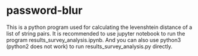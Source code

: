 # password-blur

This is a python program used for calculating the levenshtein distance of a list of string pairs. It is recommended to use jupyter notebook to run the program results_survey_analysis.ipynb. And you can also use python3 (python2 does not work) to run results_survey_analysis.py directly.
